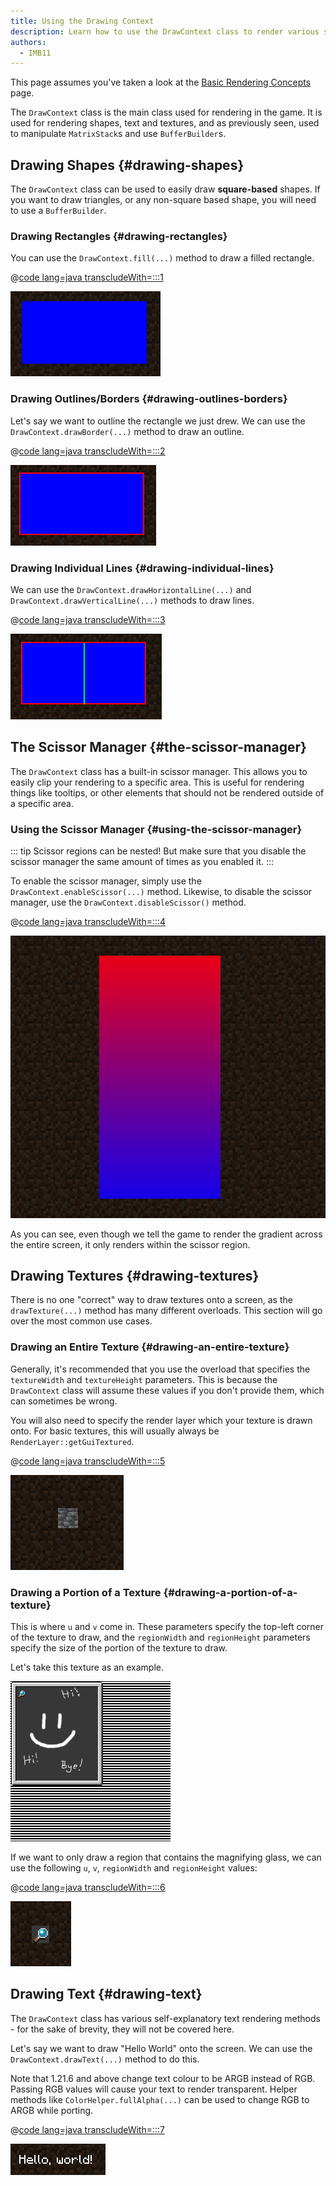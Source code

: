 ```yaml
---
title: Using the Drawing Context
description: Learn how to use the DrawContext class to render various shapes, text and textures.
authors:
  - IMB11
---
```


This page assumes you've taken a look at the [Basic Rendering Concepts](./basic-concepts) page.

The `DrawContext` class is the main class used for rendering in the game. It is used for rendering shapes, text and textures, and as previously seen, used to manipulate `MatrixStack`s and use `BufferBuilder`s.

## Drawing Shapes {#drawing-shapes}

The `DrawContext` class can be used to easily draw **square-based** shapes. If you want to draw triangles, or any non-square based shape, you will need to use a `BufferBuilder`.

### Drawing Rectangles {#drawing-rectangles}

You can use the `DrawContext.fill(...)` method to draw a filled rectangle.

@[code lang=java transcludeWith=:::1](@/reference/latest/src/client/java/com/example/docs/rendering/DrawContextExampleScreen.java)

![A rectangle](/assets/develop/rendering/draw-context-rectangle.png)

### Drawing Outlines/Borders {#drawing-outlines-borders}

Let's say we want to outline the rectangle we just drew. We can use the `DrawContext.drawBorder(...)` method to draw an outline.

@[code lang=java transcludeWith=:::2](@/reference/latest/src/client/java/com/example/docs/rendering/DrawContextExampleScreen.java)

![Rectangle with border](/assets/develop/rendering/draw-context-rectangle-border.png)

### Drawing Individual Lines {#drawing-individual-lines}

We can use the `DrawContext.drawHorizontalLine(...)` and `DrawContext.drawVerticalLine(...)` methods to draw lines.

@[code lang=java transcludeWith=:::3](@/reference/latest/src/client/java/com/example/docs/rendering/DrawContextExampleScreen.java)

![Lines](/assets/develop/rendering/draw-context-lines.png)

## The Scissor Manager {#the-scissor-manager}

The `DrawContext` class has a built-in scissor manager. This allows you to easily clip your rendering to a specific area. This is useful for rendering things like tooltips, or other elements that should not be rendered outside of a specific area.

### Using the Scissor Manager {#using-the-scissor-manager}

::: tip
Scissor regions can be nested! But make sure that you disable the scissor manager the same amount of times as you enabled it.
:::

To enable the scissor manager, simply use the `DrawContext.enableScissor(...)` method. Likewise, to disable the scissor manager, use the `DrawContext.disableScissor()` method.

@[code lang=java transcludeWith=:::4](@/reference/latest/src/client/java/com/example/docs/rendering/DrawContextExampleScreen.java)

![Scissor region in action](/assets/develop/rendering/draw-context-scissor.png)

As you can see, even though we tell the game to render the gradient across the entire screen, it only renders within the scissor region.

## Drawing Textures {#drawing-textures}

There is no one "correct" way to draw textures onto a screen, as the `drawTexture(...)` method has many different overloads. This section will go over the most common use cases.

### Drawing an Entire Texture {#drawing-an-entire-texture}

Generally, it's recommended that you use the overload that specifies the `textureWidth` and `textureHeight` parameters. This is because the `DrawContext` class will assume these values if you don't provide them, which can sometimes be wrong.

You will also need to specify the render layer which your texture is drawn onto. For basic textures, this will usually always be `RenderLayer::getGuiTextured`.

@[code lang=java transcludeWith=:::5](@/reference/latest/src/client/java/com/example/docs/rendering/DrawContextExampleScreen.java)

![Drawing whole texture example](/assets/develop/rendering/draw-context-whole-texture.png)

### Drawing a Portion of a Texture {#drawing-a-portion-of-a-texture}

This is where `u` and `v` come in. These parameters specify the top-left corner of the texture to draw, and the `regionWidth` and `regionHeight` parameters specify the size of the portion of the texture to draw.

Let's take this texture as an example.

![Recipe Book Texture](/assets/develop/rendering/draw-context-recipe-book-background.png)

If we want to only draw a region that contains the magnifying glass, we can use the following `u`, `v`, `regionWidth` and `regionHeight` values:

@[code lang=java transcludeWith=:::6](@/reference/latest/src/client/java/com/example/docs/rendering/DrawContextExampleScreen.java)

![Region Texture](/assets/develop/rendering/draw-context-region-texture.png)

## Drawing Text {#drawing-text}

The `DrawContext` class has various self-explanatory text rendering methods - for the sake of brevity, they will not be covered here.

Let's say we want to draw "Hello World" onto the screen. We can use the `DrawContext.drawText(...)` method to do this.

Note that 1.21.6 and above change text colour to be ARGB instead of RGB. Passing RGB values will cause your text to render transparent. Helper methods like `ColorHelper.fullAlpha(...)` can be used to change RGB to ARGB while porting.

@[code lang=java transcludeWith=:::7](@/reference/latest/src/client/java/com/example/docs/rendering/DrawContextExampleScreen.java)

![Drawing text](/assets/develop/rendering/draw-context-text.png)
